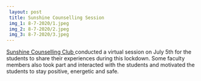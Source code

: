 ```yaml
---
 layout: post	
 title: Sunshine Counselling Session
 img_1: 8-7-2020/1.jpeg
 img_2: 8-7-2020/2.jpeg
 img_3: 8-7-2020/3.jpeg
---
```


<a href="http://sunshine.iith.ac.in/" target="_blank">Sunshine Counselling Club </a>conducted a virtual session on July 5th for the students to share their experiences during this lockdown. Some faculty members also took part and interacted with the students and motivated the students to stay positive, energetic and safe.
